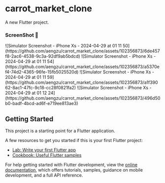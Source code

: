 # carrot_market_clone

A new Flutter project.

### ScreenShot 📸

<div class="row">
![Simulator Screenshot - iPhone Xs - 2024-04-29 at 01 11 50](https://github.com/aengzu/carrot_market_clone/assets/102356873/6de457f8-2ac6-4538-9c3a-92df9ab5bdcd)
![Simulator Screenshot - iPhone Xs - 2024-04-29 at 01 11 54](https://github.com/aengzu/carrot_market_clone/assets/102356873/a5370ef4-74d2-4365-96fe-15fb5025520d)
![Simulator Screenshot - iPhone Xs - 2024-04-29 at 01 11 59](https://github.com/aengzu/carrot_market_clone/assets/102356873/a1f39062-8ac1-47fc-9c18-cc28f0821fa2)
![Simulator Screenshot - iPhone Xs - 2024-04-29 at 01 12 24](https://github.com/aengzu/carrot_market_clone/assets/102356873/496d50b0-badf-4bcd-ad6f-e719ee813ae3)

</div>

## Getting Started

This project is a starting point for a Flutter application.

A few resources to get you started if this is your first Flutter project:

- [Lab: Write your first Flutter app](https://docs.flutter.dev/get-started/codelab)
- [Cookbook: Useful Flutter samples](https://docs.flutter.dev/cookbook)

For help getting started with Flutter development, view the
[online documentation](https://docs.flutter.dev/), which offers tutorials,
samples, guidance on mobile development, and a full API reference.

